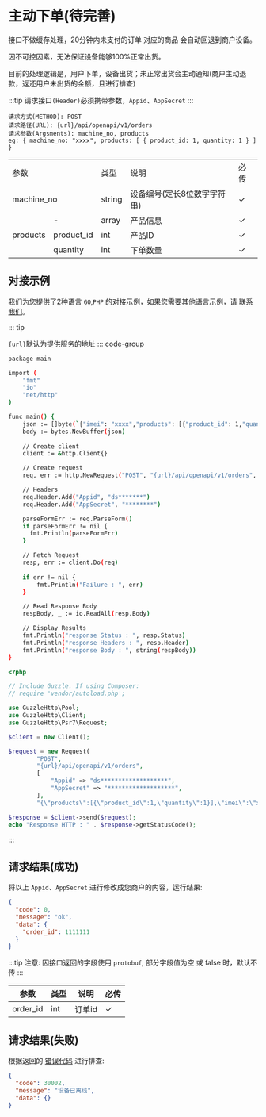 # 主动下单(待完善)

接口不做缓存处理，20分钟内未支付的订单 对应的商品 会自动回退到商户设备。

因不可控因素，无法保证设备能够100%正常出货。

目前的处理逻辑是，用户下单，设备出货；未正常出货会主动通知(商户主动退款，返还用户未出货的金额，且进行排查)

:::tip
请求接口`(Header)`必须携带参数，`Appid`、`AppSecret`
:::

```
请求方式(METHOD): POST
请求路径(URL): {url}/api/openapi/v1/orders
请求参数(Argsments): machine_no, products
eg: { machine_no: "xxxx", products: [ { product_id: 1, quantity: 1 } ] }
```

<table>
  <tr>
    <td colspan="2">参数</td>
    <td>类型</td>
    <td>说明</td>
    <td>必传</td>
  </tr>
  <tr>
    <td colspan="2">machine_no</td>
    <td>string</td>
    <td>设备编号(定长8位数字字符串)</td>
    <td>✓</td>
  </tr>
  <tr>
    <td rowspan="3">products</td>
    <td>-</td>
    <td>array</td>
    <td>产品信息</td>
    <td>✓</td>
  </tr>
  <tr>
    <td>product_id</td>
    <td>int</td>
    <td>产品ID</td>
    <td>✓</td>
  </tr>
  <tr>
    <td>quantity</td>
    <td>int</td>
    <td>下单数量</td>
    <td>✓</td>
  </tr>
</table>

## 对接示例

我们为您提供了2种语言 `GO`,`PHP` 的对接示例，如果您需要其他语言示例，请 [联系我们](support.md)。

::: tip

`{url}`默认为提供服务的地址
::: code-group

```sh [GO]
package main

import (
	"fmt"
	"io"
	"net/http"
)

func main() {
	json := []byte(`{"imei": "xxxx","products": [{"product_id": 1,"quantity": 1}]}`)
	body := bytes.NewBuffer(json)
	
	// Create client
	client := &http.Client{}

	// Create request
	req, err := http.NewRequest("POST", "{url}/api/openapi/v1/orders", body)

	// Headers
	req.Header.Add("Appid", "ds*******")
	req.Header.Add("AppSecret", "********")

	parseFormErr := req.ParseForm()
	if parseFormErr != nil {
	  fmt.Println(parseFormErr)    
	}

	// Fetch Request
	resp, err := client.Do(req)
	
	if err != nil {
		fmt.Println("Failure : ", err)
	}

	// Read Response Body
	respBody, _ := io.ReadAll(resp.Body)

	// Display Results
	fmt.Println("response Status : ", resp.Status)
	fmt.Println("response Headers : ", resp.Header)
	fmt.Println("response Body : ", string(respBody))
}
```

```php [PHP]
<?php

// Include Guzzle. If using Composer:
// require 'vendor/autoload.php';

use GuzzleHttp\Pool;
use GuzzleHttp\Client;
use GuzzleHttp\Psr7\Request;

$client = new Client();

$request = new Request(
        "POST",
        "{url}/api/openapi/v1/orders",
        [
            "Appid" => "ds*******************",
            "AppSecret" => "*******************",
        ],
        "{\"products\":[{\"product_id\":1,\"quantity\":1}],\"imei\":\"xxxxx\"}");

$response = $client->send($request);
echo "Response HTTP : " . $response->getStatusCode();
```

:::

## 请求结果(成功)

将以上 `Appid`、`AppSecret` 进行修改成您商户的内容，运行结果:

```json
{
  "code": 0,
  "message": "ok",
  "data": {
    "order_id": 1111111
  }
}
```

:::tip
注意: 因接口返回的字段使用 ``protobuf``, 部分字段值为空 或 false 时，默认不传
:::

| 参数     | 类型 | 说明   | 必传 |
| -------- | ---- | ------ | ---- |
| order_id | int  | 订单id | ✓    |

## 请求结果(失败)

根据返回的 [错误代码](error_code.md) 进行排查:

```json
{
  "code": 30002,
  "message": "设备已离线",
  "data": {}
}
```